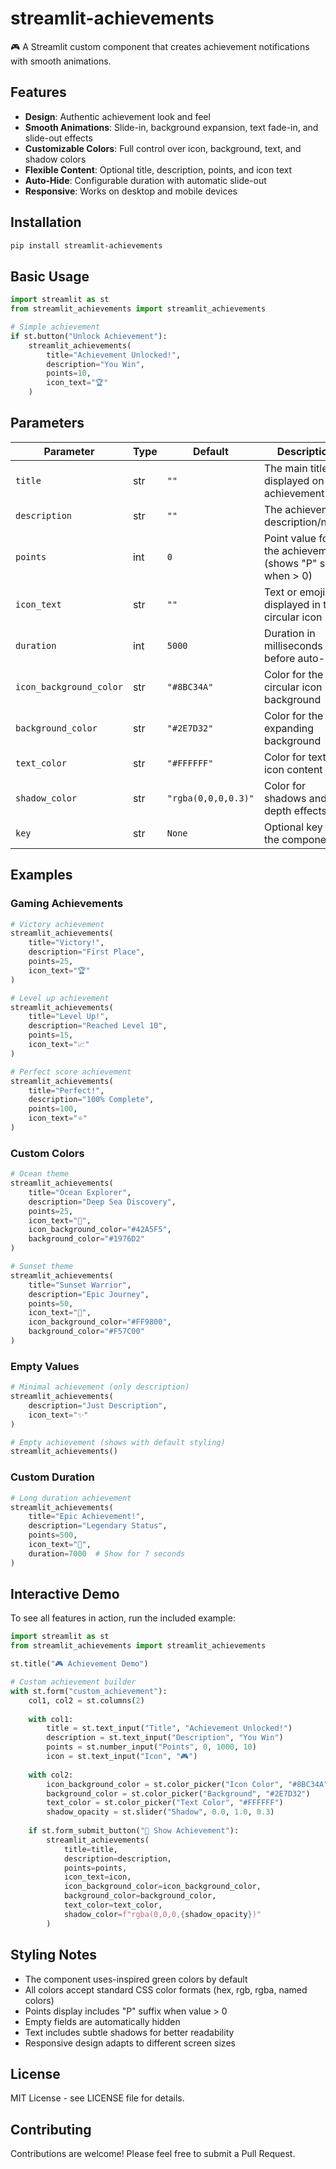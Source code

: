 # streamlit-achievements

🎮 A Streamlit custom component that creates achievement notifications with smooth animations.

## Features

- **Design**: Authentic achievement look and feel
- **Smooth Animations**: Slide-in, background expansion, text fade-in, and slide-out effects
- **Customizable Colors**: Full control over icon, background, text, and shadow colors
- **Flexible Content**: Optional title, description, points, and icon text
- **Auto-Hide**: Configurable duration with automatic slide-out
- **Responsive**: Works on desktop and mobile devices

## Installation

```sh
pip install streamlit-achievements
```

## Basic Usage

```python
import streamlit as st
from streamlit_achievements import streamlit_achievements

# Simple achievement
if st.button("Unlock Achievement"):
    streamlit_achievements(
        title="Achievement Unlocked!",
        description="You Win",
        points=10,
        icon_text="🏆"
    )
```

## Parameters

| Parameter | Type | Default | Description |
|-----------|------|---------|-------------|
| `title` | str | `""` | The main title displayed on the achievement |
| `description` | str | `""` | The achievement description/name |
| `points` | int | `0` | Point value for the achievement (shows "P" suffix when > 0) |
| `icon_text` | str | `""` | Text or emoji displayed in the circular icon |
| `duration` | int | `5000` | Duration in milliseconds before auto-hide |
| `icon_background_color` | str | `"#8BC34A"` | Color for the circular icon background |
| `background_color` | str | `"#2E7D32"` | Color for the expanding background |
| `text_color` | str | `"#FFFFFF"` | Color for text and icon content |
| `shadow_color` | str | `"rgba(0,0,0,0.3)"` | Color for shadows and depth effects |
| `key` | str | `None` | Optional key for the component |

## Examples

### Gaming Achievements

```python
# Victory achievement
streamlit_achievements(
    title="Victory!",
    description="First Place",
    points=25,
    icon_text="🏆"
)

# Level up achievement
streamlit_achievements(
    title="Level Up!",
    description="Reached Level 10",
    points=15,
    icon_text="📈"
)

# Perfect score achievement
streamlit_achievements(
    title="Perfect!",
    description="100% Complete",
    points=100,
    icon_text="⭐"
)
```

### Custom Colors

```python
# Ocean theme
streamlit_achievements(
    title="Ocean Explorer",
    description="Deep Sea Discovery",
    points=25,
    icon_text="🌊",
    icon_background_color="#42A5F5",
    background_color="#1976D2"
)

# Sunset theme
streamlit_achievements(
    title="Sunset Warrior",
    description="Epic Journey",
    points=50,
    icon_text="🌅",
    icon_background_color="#FF9800",
    background_color="#F57C00"
)
```

### Empty Values

```python
# Minimal achievement (only description)
streamlit_achievements(
    description="Just Description",
    icon_text="✨"
)

# Empty achievement (shows with default styling)
streamlit_achievements()
```

### Custom Duration

```python
# Long duration achievement
streamlit_achievements(
    title="Epic Achievement!",
    description="Legendary Status",
    points=500,
    icon_text="👑",
    duration=7000  # Show for 7 seconds
)
```

## Interactive Demo

To see all features in action, run the included example:

```python
import streamlit as st
from streamlit_achievements import streamlit_achievements

st.title("🎮 Achievement Demo")

# Custom achievement builder
with st.form("custom_achievement"):
    col1, col2 = st.columns(2)
    
    with col1:
        title = st.text_input("Title", "Achievement Unlocked!")
        description = st.text_input("Description", "You Win")
        points = st.number_input("Points", 0, 1000, 10)
        icon = st.text_input("Icon", "🎮")
    
    with col2:
        icon_background_color = st.color_picker("Icon Color", "#8BC34A")
        background_color = st.color_picker("Background", "#2E7D32")
        text_color = st.color_picker("Text Color", "#FFFFFF")
        shadow_opacity = st.slider("Shadow", 0.0, 1.0, 0.3)
    
    if st.form_submit_button("🚀 Show Achievement"):
        streamlit_achievements(
            title=title,
            description=description,
            points=points,
            icon_text=icon,
            icon_background_color=icon_background_color,
            background_color=background_color,
            text_color=text_color,
            shadow_color=f"rgba(0,0,0,{shadow_opacity})"
        )
```

## Styling Notes

- The component uses-inspired green colors by default
- All colors accept standard CSS color formats (hex, rgb, rgba, named colors)
- Points display includes "P" suffix when value > 0
- Empty fields are automatically hidden
- Text includes subtle shadows for better readability
- Responsive design adapts to different screen sizes

## License

MIT License - see LICENSE file for details.

## Contributing

Contributions are welcome! Please feel free to submit a Pull Request.
